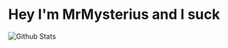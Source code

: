# Hey I'm MrMysterius and I suck

![Github Stats](https://github-readme-stats.vercel.app/api?username=mrmysterius&show_icons=true&theme=radical&count_private=true)
